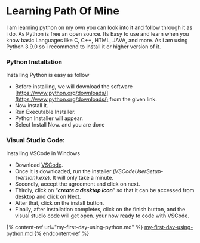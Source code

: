 # Learning Path Of Mine

I am learning python on my own you can look into it and follow through it as i do. As Python is free an open source. Its Easy to use and learn when you know basic Languages like C, C++, HTML, JAVA, and more. As i am using Python 3.9.0 so i recommend to install it or higher version of it.

### Python Installation

Installing Python is easy as follow&#x20;

* Before installing, we will download the software [https://www.python.org/downloads/](https://www.python.org/downloads/) from the given link.
* Now install it.
* Run Executable Installer.
* Python Installer will appear.
* Select Install Now. and you are done

### Visual Studio Code:

Installing VSCode in Windows

* Download [VSCode](https://code.visualstudio.com/download).
* Once it is downloaded, run the installer (_VSCodeUserSetup-{version}.exe_). It will only take a minute.
* Secondly, accept the agreement and click on next.
* Thirdly, click on “_**create a desktop icon**_” so that it can be accessed from desktop and click on Next.
* After that, click on the install button.
* Finally, after installation completes, click on the finish button, and the visual studio code will get open. your now ready to code with VSCode.

{% content-ref url="my-first-day-using-python.md" %}
[my-first-day-using-python.md](my-first-day-using-python.md)
{% endcontent-ref %}
